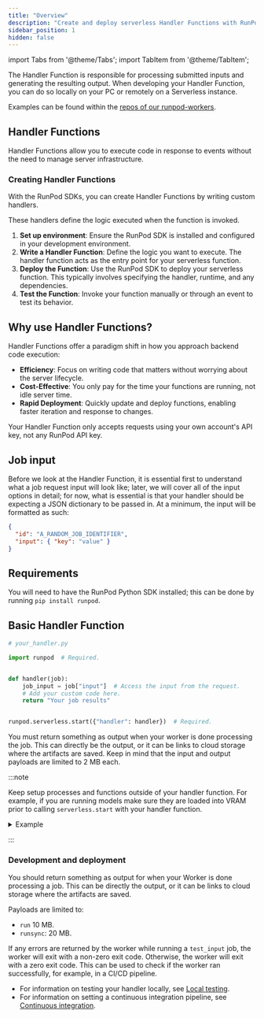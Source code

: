 ```yaml
---
title: "Overview"
description: "Create and deploy serverless Handler Functions with RunPod, processing submitted inputs and generating output without managing server infrastructure, ideal for efficient, cost-effective, and rapid deployment of code."
sidebar_position: 1
hidden: false
---
```


import Tabs from '@theme/Tabs';
import TabItem from '@theme/TabItem';

The Handler Function is responsible for processing submitted inputs and generating the resulting output. When developing your Handler Function, you can do so locally on your PC or remotely on a Serverless instance.

Examples can be found within the [repos of our runpod-workers](https://github.com/orgs/runpod-workers/repositories).

## Handler Functions

Handler Functions allow you to execute code in response to events without the need to manage server infrastructure.

### Creating Handler Functions

With the RunPod SDKs, you can create Handler Functions by writing custom handlers.

These handlers define the logic executed when the function is invoked.

1. **Set up environment**: Ensure the RunPod SDK is installed and configured in your development environment.
2. **Write a Handler Function**: Define the logic you want to execute.
   The handler function acts as the entry point for your serverless function.
3. **Deploy the Function**: Use the RunPod SDK to deploy your serverless function.
   This typically involves specifying the handler, runtime, and any dependencies.
4. **Test the Function**: Invoke your function manually or through an event to test its behavior.

## Why use Handler Functions?

Handler Functions offer a paradigm shift in how you approach backend code execution:

- **Efficiency**: Focus on writing code that matters without worrying about the server lifecycle.
- **Cost-Effective**: You only pay for the time your functions are running, not idle server time.
- **Rapid Deployment**: Quickly update and deploy functions, enabling faster iteration and response to changes.

Your Handler Function only accepts requests using your own account's API key, not any RunPod API key.

## Job input

Before we look at the Handler Function, it is essential first to understand what a job request input will look like; later, we will cover all of the input options in detail; for now, what is essential is that your handler should be expecting a JSON dictionary to be passed in. At a minimum, the input will be formatted as such:

```json
{
  "id": "A_RANDOM_JOB_IDENTIFIER",
  "input": { "key": "value" }
}
```

## Requirements

You will need to have the RunPod Python SDK installed; this can be done by running `pip install runpod`.

## Basic Handler Function

```python
# your_handler.py

import runpod  # Required.


def handler(job):
    job_input = job["input"]  # Access the input from the request.
    # Add your custom code here.
    return "Your job results"


runpod.serverless.start({"handler": handler})  # Required.
```

You must return something as output when your worker is done processing the job. 
This can directly be the output, or it can be links to cloud storage where the artifacts are saved.
Keep in mind that the input and output payloads are limited to 2 MB each.

:::note

Keep setup processes and functions outside of your handler function. For example, if you are running models make sure they are loaded into VRAM prior to calling `serverless.start` with your handler function.


<details>
  <summary>Example</summary>
<Tabs>
  <TabItem value="python" label="Python" default>

The following is an example of loading the model outside of the handler.

```python
import runpod
import torch
from transformers import AutoModelForSequenceClassification, AutoTokenizer

# Load model and tokenizer outside the handler
model_name = "distilbert-base-uncased-finetuned-sst-2-english"
tokenizer = AutoTokenizer.from_pretrained(model_name)
model = AutoModelForSequenceClassification.from_pretrained(model_name)

# Move model to GPU if available
device = torch.device("cuda" if torch.cuda.is_available() else "cpu")
model.to(device)

def handler(event):
    # Extract text from the event
    input_data = event.get("input", {})
    text = input_data.get("prompt", "")

    # Tokenize and prepare input
    inputs = tokenizer(text, return_tensors="pt", truncation=True, padding=True).to(device)

    # Perform inference
    with torch.no_grad():
        outputs = model(**inputs)

    # Process outputs
    logits = outputs.logits
    predicted_class = torch.argmax(logits, dim=1).item()

    # Return result
    return {
        "sentiment": "positive" if predicted_class == 1 else "negative",
        "confidence": float(torch.softmax(logits, dim=1)[0][predicted_class].item()),
    }
runpod.serverless.start({"handler": handler})
```

  </TabItem>
  <TabItem value="cli" label="CLI">

The following is an example of the input command.

```command
 python your_handler.py --test_input '{"input": {"prompt": "The quick brown fox jumps"}}'
```

   </TabItem>
</Tabs>

</details>

:::

### Development and deployment

You should return something as output for when your Worker is done processing a job.
This can be directly the output, or it can be links to cloud storage where the artifacts are saved.

Payloads are limited to:

- `run` 10 MB.
- `runsync`: 20 MB.

If any errors are returned by the worker while running a `test_input` job, the worker will exit with a non-zero exit code.
Otherwise, the worker will exit with a zero exit code.
This can be used to check if the worker ran successfully, for example, in a CI/CD pipeline.

- For information on testing your handler locally, see [Local testing](/serverless/workers/development/local-testing).
- For information on setting a continuous integration pipeline, see [Continuous integration](/serverless/workers/deploy).

